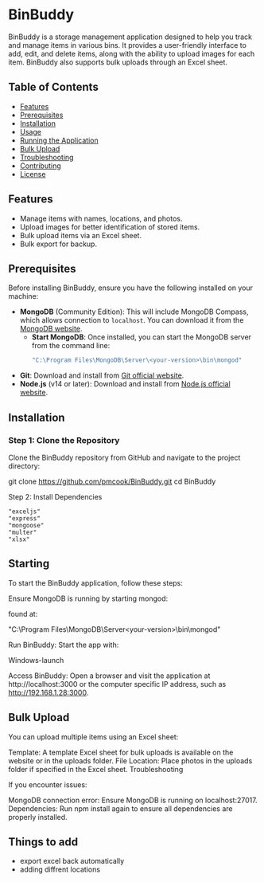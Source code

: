 # BinBuddy

BinBuddy is a storage management application designed to help you track and manage items in various bins. It provides a user-friendly interface to add, edit, and delete items, along with the ability to upload images for each item. BinBuddy also supports bulk uploads through an Excel sheet.

## Table of Contents

- [Features](#features)
- [Prerequisites](#prerequisites)
- [Installation](#installation)
- [Usage](#usage)
- [Running the Application](#running-the-application)
- [Bulk Upload](#bulk-upload)
- [Troubleshooting](#troubleshooting)
- [Contributing](#contributing)
- [License](#license)

## Features

- Manage items with names, locations, and photos.
- Upload images for better identification of stored items.
- Bulk upload items via an Excel sheet.
- Bulk export for backup. 

## Prerequisites

Before installing BinBuddy, ensure you have the following installed on your machine:

- **MongoDB** (Community Edition): This will include MongoDB Compass, which allows connection to `localhost`. You can download it from the [MongoDB website](https://www.mongodb.com/try/download/community).
  - **Start MongoDB**: Once installed, you can start the MongoDB server from the command line:
    ```bash
    "C:\Program Files\MongoDB\Server\<your-version>\bin\mongod"
    ```
- **Git**: Download and install from [Git official website](https://git-scm.com/).
- **Node.js** (v14 or later): Download and install from [Node.js official website](https://nodejs.org/).

## Installation

### Step 1: Clone the Repository

Clone the BinBuddy repository from GitHub and navigate to the project directory:


git clone https://github.com/pmcook/BinBuddy.git
cd BinBuddy

Step 2: Install Dependencies

    "exceljs"
    "express" 
    "mongoose"
    "multer"
    "xlsx" 


## Starting

To start the BinBuddy application, follow these steps:

Ensure MongoDB is running by starting mongod:

found at:

"C:\Program Files\MongoDB\Server\<your-version>\bin\mongod"

Run BinBuddy: Start the app with:

Windows-launch

Access BinBuddy: Open a browser and visit the application at http://localhost:3000 or the computer specific IP address, such as http://192.168.1.28:3000.


## Bulk Upload
You can upload multiple items using an Excel sheet:

Template: A template Excel sheet for bulk uploads is available on the website or in the uploads folder.
File Location: Place photos in the uploads folder if specified in the Excel sheet.
Troubleshooting

If you encounter issues:

MongoDB connection error: Ensure MongoDB is running on localhost:27017.
Dependencies: Run npm install again to ensure all dependencies are properly installed.


## Things to add

- export excel back automatically 
- adding diffrent locations
